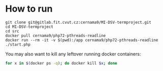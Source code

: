 # How to run #

```
git clone git@gitlab.fit.cvut.cz:cernama9/MI-DSV-termproject.git
cd MI-DSV-termproject
cd src
docker pull cernama9/php72-pthreads-readline
docker run --rm -it -v $(pwd):/app cernama9/php72-pthreads-readline ./start.php
```

You may also want to kill any leftover running docker containers:
```bash
for x in $(docker ps -q); do docker kill $x; done
```
